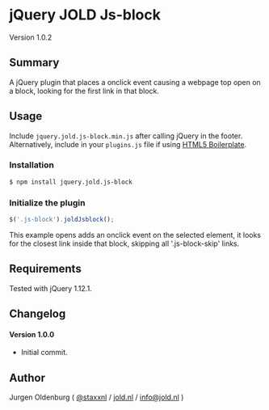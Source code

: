 # jQuery JOLD Js-block

Version 1.0.2

## Summary

A jQuery plugin that places a onclick event causing a webpage top open on a block, looking for the first link in that block.

## Usage

Include `jquery.jold.js-block.min.js` after calling jQuery in the footer. Alternatively, include in your `plugins.js` file if using [HTML5 Boilerplate](http://html5boilerplate.com).


### Installation

```bash
$ npm install jquery.jold.js-block
```

### Initialize the plugin

```js
$('.js-block').joldJsblock();
```

This example opens adds an onclick event on the selected element, it looks for the closest link inside that block, skipping all '.js-block-skip' links.


## Requirements

Tested with jQuery 1.12.1.


## Changelog


#### Version 1.0.0

* Initial commit.



## Author

Jurgen Oldenburg ( [@staxxnl](http://twitter.com/staxxnl) / [jold.nl](https://www.jold.nl) / [info@jold.nl](info@jold.nl) )

